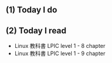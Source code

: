 ## (1) Today I do

## (2) Today I read

- Linux 教科書 LPIC level 1 - 8 chapter
- Linux 教科書 LPIC level 1 - 9 chapter